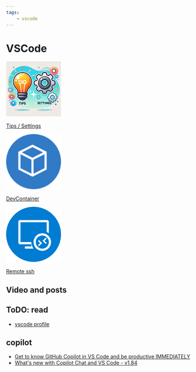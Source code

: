 ```yaml
---
tags:
    - vscode
---
```


# VSCode

<div class="grid-container">
    <div class="grid-item">
        <a href="tips_settings">
        <img src="images/tips_and_settings.png" width="150" height="150">
        <p>Tips / Settings</p>
        </a>
    </div>
    <div class="grid-item">
    <a href="dev_container">
        <img src="images/dev_container.png" width="150" height="150">
        <p>DevContainer</p>
        </a>
    </div>
    <div class="grid-item">
        <a href="remote_ssh">
        <img src="images/remote_ssh.png" width="150" height="150">
        <p>Remote ssh</p>
        </a>
    </div>
</div>

## Video and posts

## ToDO: read
- [vscode profile](https://youtu.be/0bIU-5JkHr0)

## copilot
- [ Get to know GitHub Copilot in VS Code and be productive IMMEDIATELY ](https://youtu.be/jXp5D5ZnxGM)
- [ What's new with Copilot Chat and VS Code - v1.84 ](https://youtu.be/HpzdGAGXFXE)


